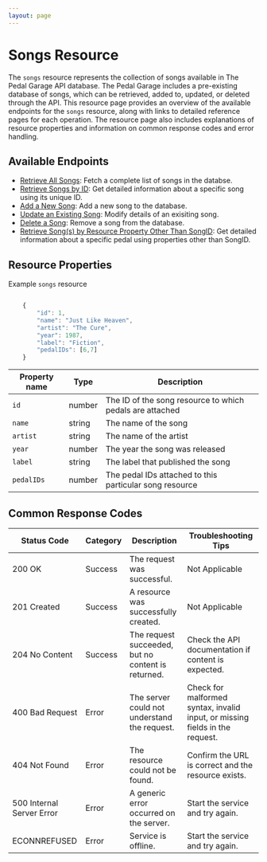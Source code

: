 ```yaml
---
layout: page
---
```


# Songs Resource

The `songs` resource represents the collection of songs available in The Pedal Garage API database. The Pedal Garage includes a pre-existing database of songs, which can be retrieved, added to, updated, or deleted through the API. This resource page provides an overview of the available endpoints for the `songs` resource, along with links to detailed reference pages for each operation. The resource page also includes explanations of resource properties and information on common response codes and error handling.

## Available Endpoints

* [Retrieve All Songs](pg-reference-get-all-songs.md): Fetch a complete list of songs in the databse.
* [Retrieve Songs by ID](pg-reference-get-song-by-id.md): Get detailed information about a specific song using its unique ID.
* [Add a New Song](pg-reference-add-songs.md): Add a new song to the database.
* [Update an Existing Song](pg-reference-updating-songs.md): Modify details of an exisiting song.
* [Delete a Song](pg-reference-deleting-songs.md): Remove a song from the database.
* [Retrieve Song(s) by Resource Property Other Than SongID](pg-reference-get-song-by-resource-property.md): Get detailed information about a specific pedal using properties other than SongID.

## Resource Properties

Example `songs` resource

```js

    {
        "id": 1, 
        "name": "Just Like Heaven",
        "artist": "The Cure",
        "year": 1987,
        "label": "Fiction", 
        "pedalIDs": [6,7]
    }
```

| Property name | Type | Description |
| ------------- | ----------- | ----------- |
| `id` | number | The ID of the song resource to which pedals are attached |
| `name` | string | The name of the song |
| `artist` | string | The name of the artist |
| `year` | number | The year the song was released |
| `label` | string | The label that published the song |
| `pedalIDs` | number | The pedal IDs attached to this particular song resource |

## Common Response Codes

| Status Code      | Category       | Description | Troubleshooting Tips |
|------------------|----------------|-------------|----------------------|
| 200 OK           | Success        | The request was successful. | Not Applicable |
| 201 Created      | Success        | A resource was successfully created. | Not Applicable |
| 204 No Content   | Success        | The request succeeded, but no content is returned. | Check the API documentation if content is expected. |
| 400 Bad Request  | Error   | The server could not understand the request. | Check for malformed syntax, invalid input, or missing fields in the request. |
| 404 Not Found    | Error   | The resource could not be found. | Confirm the URL is correct and the resource exists. |
| 500 Internal Server Error | Error | A generic error occurred on the server. | Start the service and try again. |
| ECONNREFUSED | Error | Service is offline. | Start the service and try again. |
